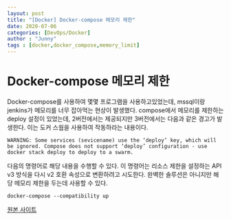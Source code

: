 ```yaml
---
layout: post
title: "[Docker] Docker-compose 메모리 제한"
date: 2020-07-06
categories: [DevOps/Docker]
author : "Junny"
tags : [docker,docker_compose,memory_limit]
---
```

# Docker-compose 메모리 제한

Docker-compose를 사용하여 몇몇 프로그램을 사용하고있었는데, mssql이랑 jenkins가 메모리를 너무 잡아먹는 현상이 발생했다.
compose에서 메모리를 제한하는 deploy 설정이 있었는데, 2버전에서는 제공되지만 3버전에서는 다음과 같은 경고가 발생한다.
이는 도커 스웜을 사용하여 작동하라는 내용이다.
```
WARNING: Some services (sevicename) use the ‘deploy’ key, which will be ignored. Compose does not support ‘deploy’ configuration - use docker stack deploy to deploy to a swarm.
```

다음의 명령어로 해당 내용을 수행할 수 있다. 이 명령어는 리소스 제한을 설정하는 API v3 방식을 다시 v2 호환 속성으로 변환하려고 시도한다.
완벽한 솔루션은 아니지만 해당 메모리 제한을 두는데 사용할 수 있다.
```
docker-compose --compatibility up
```

[원본 사이트](https://nickjanetakis.com/blog/docker-tip-78-using-compatibility-mode-to-set-memory-and-cpu-limits)

